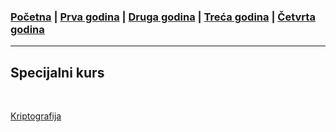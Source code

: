 ### [Početna](../README.md) | [Prva godina](../main_pages/prva.md) | [Druga godina](../main_pages/druga.md) | [Treća godina](../main_pages/treca.md) | [Četvrta godina](../main_pages/cetvrta.md)

---

## Specijalni kurs

<br>

[Kriptografija](https://poincare.matf.bg.ac.rs/~dragan.djokic/)
